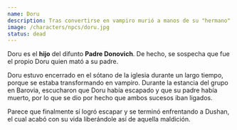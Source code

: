 ```yaml
---
name: Doru
description: Tras convertirse en vampiro murió a manos de su "hermano" Dushan.
image: /characters/npcs/doru.jpg
status: dead
---
```


Doru es el **hijo** del difunto **Padre Donovich**. De hecho, se sospecha que fue el propio Doru quien mató a su padre.

Doru estuvo encerrado en el sótano de la iglesia durante un largo tiempo, porque se estaba transformando en vampiro.
Durante la estancia del grupo en Barovia, escucharon que Doru había escapado y que su padre había muerto, por lo que se dio por hecho que ambos sucesos iban ligados. 

Parece que finalmente sí logró escapar y se terminó enfrentando a Dushan, el cual acabó con su vida liberándole así de aquella maldición.